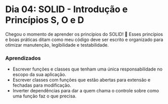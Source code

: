 # Dia 04: SOLID - Introdução e Princípios S, O e D

Chegou o momento de aprender os princípios do SOLID! 🎉 Esses princípios e boas práticas ditam como meu código deve ser escrito e organizado para otimizar manutenção, legibilidade e testabilidade.

### Aprendizados

- Escrever funções e classes que tenham uma única responsabilidade no escopo da sua aplicação.
- Escrever classes com funções que estão abertas para extensão e fechadas para modificação.
- Inverter dependências para dar a quem chama o controle sobre como uma função faz o que precisa.


